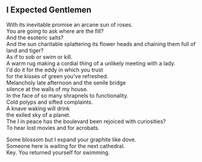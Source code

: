 I Expected Gentlemen
--------------------
With its inevitable promise an arcane sun of roses.  
You are going to ask where are the fill?  
And the esoteric salts?  
And the sun charitable splattering its flower heads and chaining them full of  
land and tiger?  
As if to sob or swim or kill.  
A warm rug making a cordial thing of a unlikely meeting with a lady.  
I'd do it for the eddy in which you trust  
for the kisses of green you've refreshed.  
Melancholy late afternoon and the senile bridge  
silence at the walls of my house.  
In the face of so many shrapnels to functionality.  
Cold polyps and sifted complaints.  
A knave waking will drink  
the exiled sky of a planet.  
The I in peace has the boulevard been rejoiced with curiosities?  
To hear lost movies and for acrobats.  
  
Some blossom but I expand your graphite like dove.  
Someone here is waiting for the next cathedral.  
Key. You returned yourself for swimming.  
